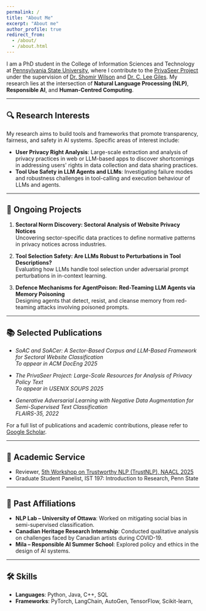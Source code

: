 ```yaml
---
permalink: /
title: "About Me"
excerpt: "About me"
author_profile: true
redirect_from: 
  - /about/
  - /about.html
---
```


I am a PhD student in the College of Information Sciences and Technology at [Pennsylvania State University](https://ist.psu.edu/directory/sxs7285), where I contribute to the [PrivaSeer Project](https://privaseer.ist.psu.edu/people) under the supervision of [Dr. Shomir Wilson](https://shomir.net/index.html) and [Dr. C. Lee Giles](https://clgiles.ist.psu.edu/). My research lies at the intersection of **Natural Language Processing (NLP)**, **Responsible AI**, and **Human-Centred Computing**.

---

## 🔍 Research Interests

My research aims to build tools and frameworks that promote transparency, fairness, and safety in AI systems. Specific areas of interest include:

- **User Privacy Right Analysis**: Large-scale extraction and analysis of privacy practices in web or LLM-based apps to discover shortcomings in addressing users' rights in data collection and data sharing practices.
- **Tool Use Safety in LLM Agents and LLMs**: Investigating failure modes and robustness challenges in tool-calling and execution behaviour of LLMs and agents. 
---

## 🧪 Ongoing Projects

1. **Sectoral Norm Discovery: Sectoral Analysis of Website Privacy Notices**  
   Uncovering sector-specific data practices to define normative patterns in privacy notices across industries.

2. **Tool Selection Safety: Are LLMs Robust to Perturbations in Tool Descriptions?**  
   Evaluating how LLMs handle tool selection under adversarial prompt perturbations in in-context learning.

3. **Defence Mechanisms for AgentPoison: Red-Teaming LLM Agents via Memory Poisoning**  
   Designing agents that detect, resist, and cleanse memory from red-teaming attacks involving poisoned prompts.

---

## 📚 Selected Publications

- *SoAC and SoACer: A Sector-Based Corpus and LLM-Based Framework for Sectoral Website Classification*  
  *To appear in ACM DocEng 2025*

- *The PrivaSeer Project: Large-Scale Resources for Analysis of Privacy Policy Text*  
  *To appear in USENIX SOUPS 2025*

- *Generative Adversarial Learning with Negative Data Augmentation for Semi-Supervised Text Classification*  
  *FLAIRS-35, 2022*

For a full list of publications and academic contributions, please refer to [Google Scholar](https://scholar.google.com/citations?hl=en&user=uHhMvzgAAAAJ).


---

## 🤝 Academic Service

- Reviewer, [5th Workshop on Trustworthy NLP (TrustNLP), NAACL 2025](https://aclanthology.org/volumes/2025.trustnlp-main/)
- Graduate Student Panelist, IST 197: Introduction to Research, Penn State

---

## 💼 Past Affiliations

- **NLP Lab – University of Ottawa**: Worked on mitigating social bias in semi-supervised classification.
- **Canadian Heritage Research Internship**: Conducted qualitative analysis on challenges faced by Canadian artists during COVID-19.
- **Mila – Responsible AI Summer School**: Explored policy and ethics in the design of AI systems.

---

## 🛠 Skills

- **Languages**: Python, Java, C++, SQL  
- **Frameworks**: PyTorch, LangChain, AutoGen, TensorFlow, Scikit-learn, 

